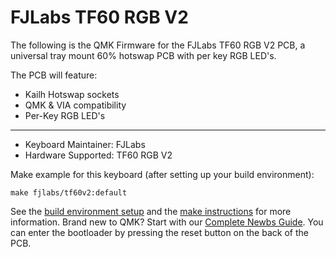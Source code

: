 # FJLabs TF60 RGB V2 

The following is the QMK Firmware for the FJLabs TF60 RGB V2 PCB, a universal tray mount 60% hotswap PCB with per key RGB LED's. 

The PCB will feature:
* Kailh Hotswap sockets
* QMK & VIA compatibility
* Per-Key RGB LED's

---

* Keyboard Maintainer: FJLabs
* Hardware Supported: TF60 RGB V2

Make example for this keyboard (after setting up your build environment):

    make fjlabs/tf60v2:default

See the [build environment setup](https://docs.qmk.fm/#/getting_started_build_tools) and the [make instructions](https://docs.qmk.fm/#/getting_started_make_guide) for more information. Brand new to QMK? Start with our [Complete Newbs Guide](https://docs.qmk.fm/#/newbs). You can enter the bootloader by pressing the reset button on the back of the PCB.
